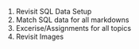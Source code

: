 1. Revisit SQL Data Setup
2. Match SQL data for all  markdowns
3. Excerise/Assignments for all topics
4. Revisit Images
